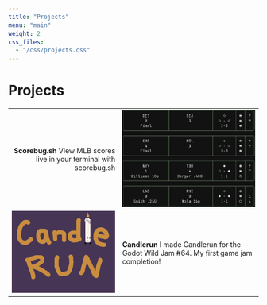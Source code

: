 ```yaml
---
title: "Projects"
menu: "main"
weight: 2
css_files:
  - "/css/projects.css"
---
```

# Projects
| | |
|---:|:---|
| **Scorebug.sh** View MLB scores live in your terminal with scorebug.sh | [![project-img](../../images/projects/sb_preview_sm.png)](https://github.com/KevinStirling/scorebug.sh)|
| [![project-img](../../images/projects/candlerun_cover.png)](https://necrokev.itch.io/candlerun) |  **Candlerun** I made Candlerun for the Godot Wild Jam #64. My first game jam completion! |
